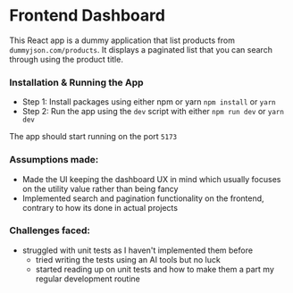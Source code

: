 # Frontend Dashboard

This React app is a dummy application that list products from
`dummyjson.com/products`. It displays a paginated list that you can search through using the product title.
### Installation & Running the App

- Step 1: Install packages using either npm or yarn `npm install` or `yarn`
- Step 2: Run the app using the `dev` script with either `npm run dev` or `yarn dev`

The app should start running on the port `5173`

### Assumptions made:

- Made the UI keeping the dashboard UX in mind which usually focuses on the utility value rather than being fancy
- Implemented search and pagination functionality on the frontend, contrary to how its done in actual projects

### Challenges faced:

- struggled with unit tests as I haven't implemented them before
  - tried writing the tests using an AI tools but no luck
  - started reading up on unit tests and how to make them a part my regular development routine